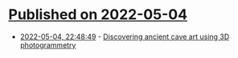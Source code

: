 # [Published on 2022-05-04](index.md)

* [2022-05-04, 22:48:49](https://news.ycombinator.com/item?id=31266874) - [Discovering ancient cave art using 3D photogrammetry](https://www.cambridge.org/core/journals/antiquity/article/discovering-ancient-cave-art-using-3d-photogrammetry-precontact-native-american-mud-glyphs-from-19th-unnamed-cave-alabama/695DFD2980B69D520A56A320D6549E76)
